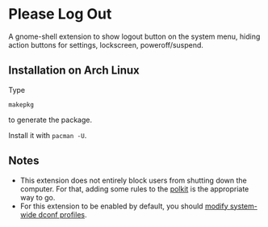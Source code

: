 # Please Log Out

A gnome-shell extension to show logout button on the system menu, hiding action buttons for settings, lockscreen, poweroff/suspend.

## Installation on Arch Linux

Type

```
makepkg
```

to generate the package.

Install it with `pacman -U`.

## Notes

* This extension does not entirely block users from shutting down the computer. For that, adding some rules to the [polkit](https://www.freedesktop.org/wiki/Software/polkit/) is the appropriate way to go.
* For this extension to be enabled by default, you should [modify system-wide dconf profiles](https://wiki.gnome.org/Projects/dconf/SystemAdministrators).
